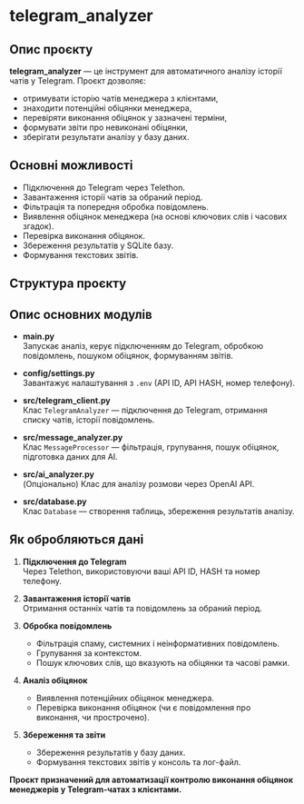 # telegram_analyzer

## Опис проєкту

**telegram_analyzer** — це інструмент для автоматичного аналізу історії чатів у Telegram. Проєкт дозволяє:
- отримувати історію чатів менеджера з клієнтами,
- знаходити потенційні обіцянки менеджера,
- перевіряти виконання обіцянок у зазначені терміни,
- формувати звіти про невиконані обіцянки,
- зберігати результати аналізу у базу даних.

## Основні можливості

- Підключення до Telegram через Telethon.
- Завантаження історії чатів за обраний період.
- Фільтрація та попередня обробка повідомлень.
- Виявлення обіцянок менеджера (на основі ключових слів і часових згадок).
- Перевірка виконання обіцянок.
- Збереження результатів у SQLite базу.
- Формування текстових звітів.

## Структура проєкту

## Опис основних модулів

- **main.py**  
  Запускає аналіз, керує підключенням до Telegram, обробкою повідомлень, пошуком обіцянок, формуванням звітів.

- **config/settings.py**  
  Завантажує налаштування з `.env` (API ID, API HASH, номер телефону).

- **src/telegram_client.py**  
  Клас `TelegramAnalyzer` — підключення до Telegram, отримання списку чатів, історії повідомлень.

- **src/message_analyzer.py**  
  Клас `MessageProcessor` — фільтрація, групування, пошук обіцянок, підготовка даних для AI.

- **src/ai_analyzer.py**  
  (Опціонально) Клас для аналізу розмови через OpenAI API.

- **src/database.py**  
  Клас `Database` — створення таблиць, збереження результатів аналізу.

## Як обробляються дані

1. **Підключення до Telegram**  
   Через Telethon, використовуючи ваші API ID, HASH та номер телефону.

2. **Завантаження історії чатів**  
   Отримання останніх чатів та повідомлень за обраний період.

3. **Обробка повідомлень**  
   - Фільтрація спаму, системних і неінформативних повідомлень.
   - Групування за контекстом.
   - Пошук ключових слів, що вказують на обіцянки та часові рамки.

4. **Аналіз обіцянок**  
   - Виявлення потенційних обіцянок менеджера.
   - Перевірка виконання обіцянок (чи є повідомлення про виконання, чи прострочено).

5. **Збереження та звіти**  
   - Збереження результатів у базу даних.
   - Формування текстових звітів у консоль та лог-файл.


**Проєкт призначений для автоматизації контролю виконання обіцянок менеджерів у Telegram-чатах з клієнтами.**